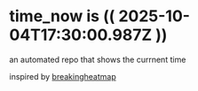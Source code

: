 # time_now is (( 2025-10-04T17:30:00.987Z ))

an automated repo that shows the currnent time

inspired by [breakingheatmap](https://github.com/breakingheatmap/breakingheatmap)
